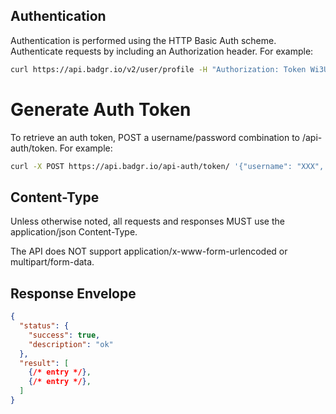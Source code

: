 ## Authentication

Authentication is performed using the HTTP Basic Auth scheme.  Authenticate requests by including an Authorization header.  For example:

```bash
curl https://api.badgr.io/v2/user/profile -H "Authorization: Token Wi3U7IMRxSXwvBH9m5x6NlEFdtd3CsJBsTHfYKFO7mI="
```

# Generate Auth Token
To retrieve an auth token, POST a username/password combination to /api-auth/token.  For example:

```bash
curl -X POST https://api.badgr.io/api-auth/token/ '{"username": "XXX", "password": "YYY"}'
```

## Content-Type
Unless otherwise noted, all requests and responses MUST use the application/json Content-Type.

The API does NOT support application/x-www-form-urlencoded or multipart/form-data.

## Response Envelope

```json
{
  "status": {
    "success": true,
    "description": "ok"
  },
  "result": [
    {/* entry */},
    {/* entry */},
  ]
}
```
